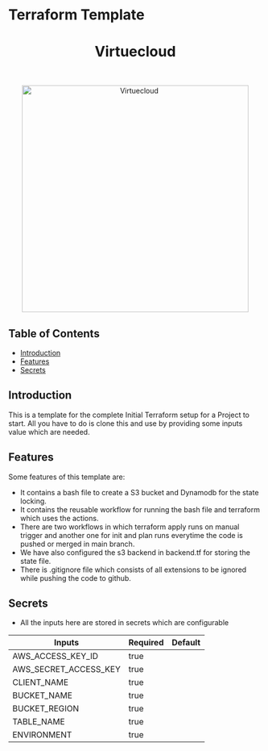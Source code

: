 # Terraform Template

<h1 align="center"> Virtuecloud </h1> <br>
<p align="center">
  <a href="https://virtuecloud.io/">
    <img alt="Virtuecloud" title="Virtuecloud" src="https://virtuecloud.io/assets/images/VitueCloud_Logo.png" width="450">
  </a>
</p>

## Table of Contents

- [Introduction](#introduction)
- [Features](#features)
- [Secrets](#secrets)

## Introduction

This is a template for the complete Initial Terraform setup for a Project to start.
All you have to do is clone this and use by providing some inputs value which are needed.

## Features

Some features of this template are:

* It contains a bash file to create a S3 bucket and Dynamodb for the state locking.
* It contains the reusable workflow for running the bash file and terraform which uses the actions.
* There are two workflows in which terraform apply runs on manual trigger and another one for init and plan runs everytime the code is pushed or merged in main branch.
* We have also configured the s3 backend in backend.tf for storing the state file.
* There is .gitignore file which consists of all extensions to be ignored while pushing the code to github.

## Secrets

* All the inputs here are stored in secrets which are configurable

| Inputs  | Required | Default |
|---------|----------|---------|
|AWS_ACCESS_KEY_ID|true| |
|AWS_SECRET_ACCESS_KEY|true| |
|CLIENT_NAME|true| |
|BUCKET_NAME|true| |
|BUCKET_REGION|true| |
|TABLE_NAME|true| |
|ENVIRONMENT|true| |



